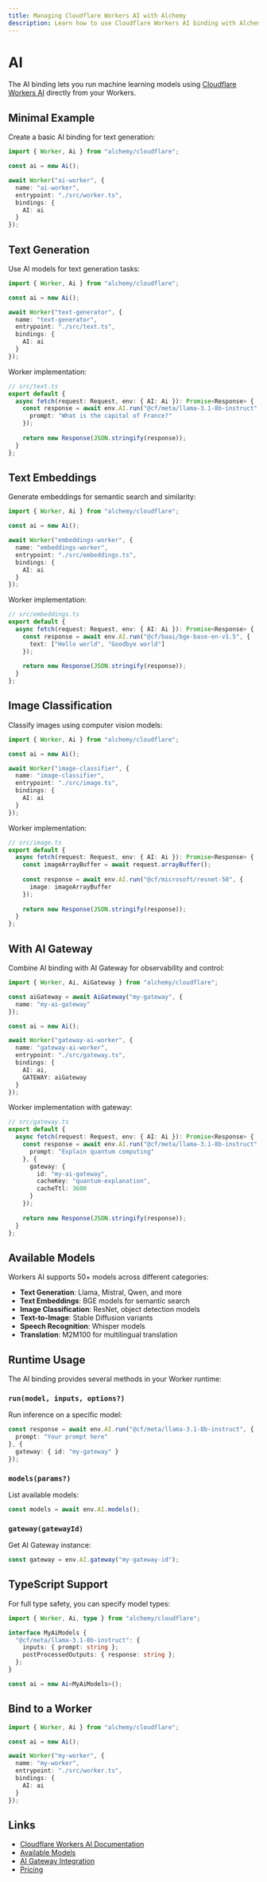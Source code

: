 ```yaml
---
title: Managing Cloudflare Workers AI with Alchemy
description: Learn how to use Cloudflare Workers AI binding with Alchemy to run machine learning models on Cloudflare's global network.
---
```


# AI

The AI binding lets you run machine learning models using [Cloudflare Workers AI](https://developers.cloudflare.com/workers-ai/) directly from your Workers.

## Minimal Example

Create a basic AI binding for text generation:

```ts
import { Worker, Ai } from "alchemy/cloudflare";

const ai = new Ai();

await Worker("ai-worker", {
  name: "ai-worker",
  entrypoint: "./src/worker.ts",
  bindings: {
    AI: ai
  }
});
```

## Text Generation

Use AI models for text generation tasks:

```ts
import { Worker, Ai } from "alchemy/cloudflare";

const ai = new Ai();

await Worker("text-generator", {
  name: "text-generator",
  entrypoint: "./src/text.ts",
  bindings: {
    AI: ai
  }
});
```

Worker implementation:

```ts
// src/text.ts
export default {
  async fetch(request: Request, env: { AI: Ai }): Promise<Response> {
    const response = await env.AI.run("@cf/meta/llama-3.1-8b-instruct", {
      prompt: "What is the capital of France?"
    });
    
    return new Response(JSON.stringify(response));
  }
};
```

## Text Embeddings

Generate embeddings for semantic search and similarity:

```ts
import { Worker, Ai } from "alchemy/cloudflare";

const ai = new Ai();

await Worker("embeddings-worker", {
  name: "embeddings-worker",
  entrypoint: "./src/embeddings.ts",
  bindings: {
    AI: ai
  }
});
```

Worker implementation:

```ts
// src/embeddings.ts
export default {
  async fetch(request: Request, env: { AI: Ai }): Promise<Response> {
    const response = await env.AI.run("@cf/baai/bge-base-en-v1.5", {
      text: ["Hello world", "Goodbye world"]
    });
    
    return new Response(JSON.stringify(response));
  }
};
```

## Image Classification

Classify images using computer vision models:

```ts
import { Worker, Ai } from "alchemy/cloudflare";

const ai = new Ai();

await Worker("image-classifier", {
  name: "image-classifier",
  entrypoint: "./src/image.ts",
  bindings: {
    AI: ai
  }
});
```

Worker implementation:

```ts
// src/image.ts
export default {
  async fetch(request: Request, env: { AI: Ai }): Promise<Response> {
    const imageArrayBuffer = await request.arrayBuffer();
    
    const response = await env.AI.run("@cf/microsoft/resnet-50", {
      image: imageArrayBuffer
    });
    
    return new Response(JSON.stringify(response));
  }
};
```

## With AI Gateway

Combine AI binding with AI Gateway for observability and control:

```ts
import { Worker, Ai, AiGateway } from "alchemy/cloudflare";

const aiGateway = await AiGateway("my-gateway", {
  name: "my-ai-gateway"
});

const ai = new Ai();

await Worker("gateway-ai-worker", {
  name: "gateway-ai-worker",
  entrypoint: "./src/gateway.ts",
  bindings: {
    AI: ai,
    GATEWAY: aiGateway
  }
});
```

Worker implementation with gateway:

```ts
// src/gateway.ts
export default {
  async fetch(request: Request, env: { AI: Ai }): Promise<Response> {
    const response = await env.AI.run("@cf/meta/llama-3.1-8b-instruct", {
      prompt: "Explain quantum computing"
    }, {
      gateway: {
        id: "my-ai-gateway",
        cacheKey: "quantum-explanation",
        cacheTtl: 3600
      }
    });
    
    return new Response(JSON.stringify(response));
  }
};
```

## Available Models

Workers AI supports 50+ models across different categories:

- **Text Generation**: Llama, Mistral, Qwen, and more
- **Text Embeddings**: BGE models for semantic search
- **Image Classification**: ResNet, object detection models
- **Text-to-Image**: Stable Diffusion variants
- **Speech Recognition**: Whisper models
- **Translation**: M2M100 for multilingual translation

## Runtime Usage

The AI binding provides several methods in your Worker runtime:

### `run(model, inputs, options?)`

Run inference on a specific model:

```ts
const response = await env.AI.run("@cf/meta/llama-3.1-8b-instruct", {
  prompt: "Your prompt here"
}, {
  gateway: { id: "my-gateway" }
});
```

### `models(params?)`

List available models:

```ts
const models = await env.AI.models();
```

### `gateway(gatewayId)`

Get AI Gateway instance:

```ts
const gateway = env.AI.gateway("my-gateway-id");
```

## TypeScript Support

For full type safety, you can specify model types:

```ts
import { Worker, Ai, type } from "alchemy/cloudflare";

interface MyAiModels {
  "@cf/meta/llama-3.1-8b-instruct": {
    inputs: { prompt: string };
    postProcessedOutputs: { response: string };
  };
}

const ai = new Ai<MyAiModels>();
```

## Bind to a Worker

```ts
import { Worker, Ai } from "alchemy/cloudflare";

const ai = new Ai();

await Worker("my-worker", {
  name: "my-worker",
  entrypoint: "./src/worker.ts",
  bindings: {
    AI: ai
  }
});
```

## Links

- [Cloudflare Workers AI Documentation](https://developers.cloudflare.com/workers-ai/)
- [Available Models](https://developers.cloudflare.com/workers-ai/models/)
- [AI Gateway Integration](https://developers.cloudflare.com/workers-ai/get-started/workers-ai-gateway/)
- [Pricing](https://developers.cloudflare.com/workers-ai/platform/pricing/)
